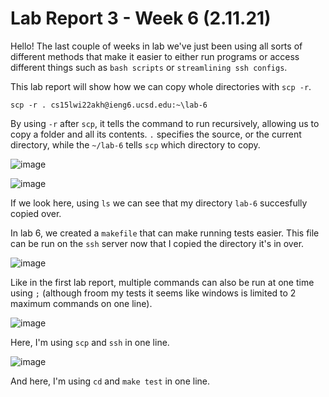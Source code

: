 # Lab Report 3 - Week 6 (2.11.21)

Hello! The last couple of weeks in lab we've just been using all sorts of different methods that make it easier to either run programs or access different things such as `bash scripts` or `streamlining ssh configs`. 

This lab report will show how we can copy whole directories with `scp -r`. 

`scp -r . cs15lwi22akh@ieng6.ucsd.edu:~\lab-6`

By using `-r` after `scp`, it tells the command to run recursively, allowing us to copy a folder and all its contents. `.` specifies the source, or the current directory, while the `~/lab-6` tells `scp` which directory to copy.

![image](https://user-images.githubusercontent.com/97696585/153660241-0dea59ff-e673-4420-9a0e-f89c26708b03.png)

![image](https://user-images.githubusercontent.com/97696585/153661222-7910f7d3-7b8f-47e0-b38c-aac90e85f472.png)

If we look here, using `ls` we can see that my directory `lab-6` succesfully copied over. 

In lab 6, we created a `makefile` that can make running tests easier. This file can be run on the `ssh` server now that I copied the directory it's in over. 

![image](https://user-images.githubusercontent.com/97696585/153661670-19556d01-42f4-4838-ab44-7be496ee5cd9.png)

Like in the first lab report, multiple commands can also be run at one time using `;` (although froom my tests it seems like windows is limited to 2 maximum commands on one line). 

![image](https://user-images.githubusercontent.com/97696585/153662702-dc7dac80-55ab-4a39-b9f8-377d30702e8d.png)

Here, I'm using `scp` and `ssh` in one line. 

![image](https://user-images.githubusercontent.com/97696585/153662834-60bf92c1-d416-46df-9ac0-78af506ef3f4.png)

And here, I'm using `cd` and `make test` in one line. 